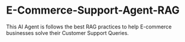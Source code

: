 # E-Commerce-Support-Agent-RAG
This AI Agent is follows the best RAG practices to help E-commerce businesses solve their Customer Support Queries. 
